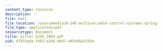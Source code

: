 ```yaml
---
content_type: resource
description: ''
file: null
file_location: /coursemedia/6-245-multivariable-control-systems-spring-2004/87975adaf692a26646d7445445e2293a_ps7sol_6245_2004.pdf
file_type: application/pdf
resourcetype: Document
title: ps7sol_6245_2004.pdf
uid: 87975ada-f692-a266-46d7-445445e2293a
---
```

